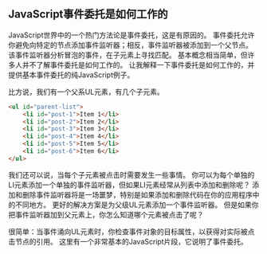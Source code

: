 ## JavaScript事件委托是如何工作的

JavaScript世界中的一个热门方法论是事件委托，这是有原因的。 事件委托允许你避免向特定的节点添加事件监听器；相反，事件监听器被添加到一个父节点。 该事件监听器分析冒泡的事件，在子元素上寻找匹配。 基本概念相当简单，但许多人并不了解事件委托是如何工作的。 让我解释一下事件委托是如何工作的，并提供基本事件委托的纯JavaScript例子。

比方说，我们有一个父系UL元素，有几个子元素。

```html
<ul id="parent-list">
	<li id="post-1">Item 1</li>
	<li id="post-2">Item 2</li>
	<li id="post-3">Item 3</li>
	<li id="post-4">Item 4</li>
	<li id="post-5">Item 5</li>
	<li id="post-6">Item 6</li>
</ul>
```

我们还可以说，当每个子元素被点击时需要发生一些事情。 你可以为每个单独的LI元素添加一个单独的事件监听器，但如果LI元素经常从列表中添加和删除呢？ 添加和删除事件监听器将是一场噩梦，特别是如果添加和删除代码在你的应用程序中的不同地方。 更好的解决方案是为父级UL元素添加一个事件监听器。 但是如果你把事件监听器加到父元素上，你怎么知道哪个元素被点击了呢？

很简单：当事件涌向UL元素时，你检查事件对象的目标属性，以获得对实际被点击节点的引用。 这里有一个非常基本的JavaScript片段，它说明了事件委托。